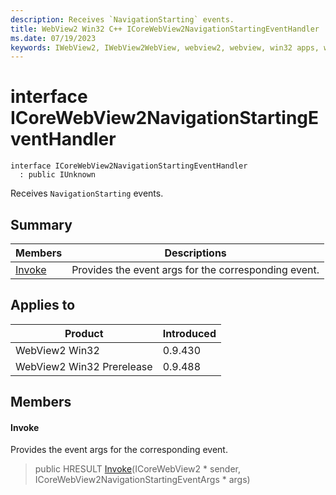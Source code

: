 ```yaml
---
description: Receives `NavigationStarting` events.
title: WebView2 Win32 C++ ICoreWebView2NavigationStartingEventHandler
ms.date: 07/19/2023
keywords: IWebView2, IWebView2WebView, webview2, webview, win32 apps, win32, edge, ICoreWebView2, ICoreWebView2Controller, browser control, edge html, ICoreWebView2NavigationStartingEventHandler
---
```


# interface ICoreWebView2NavigationStartingEventHandler

```
interface ICoreWebView2NavigationStartingEventHandler
  : public IUnknown
```

Receives `NavigationStarting` events.

## Summary

 Members                        | Descriptions
--------------------------------|---------------------------------------------
[Invoke](#invoke) | Provides the event args for the corresponding event.

## Applies to

Product                         | Introduced
--------------------------------|---------------------------------------------
WebView2 Win32            |    0.9.430
WebView2 Win32 Prerelease |    0.9.488

## Members

#### Invoke

Provides the event args for the corresponding event.

> public HRESULT [Invoke](#invoke)(ICoreWebView2 * sender, ICoreWebView2NavigationStartingEventArgs * args)

